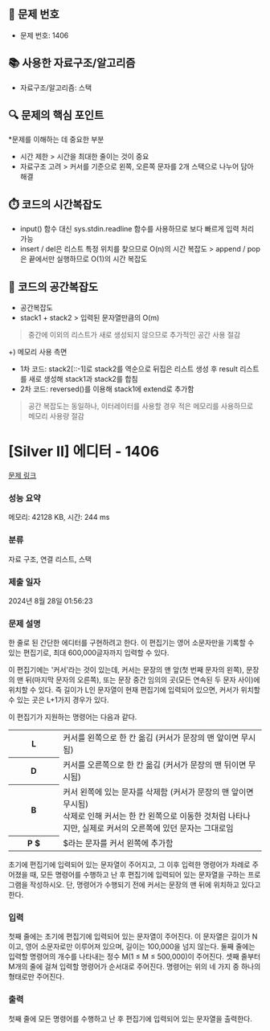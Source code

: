 ## 📌 문제 번호

- 문제 번호: 1406

## 📚 사용한 자료구조/알고리즘

- 자료구조/알고리즘: 스택

## 🔍 문제의 핵심 포인트

*문제를 이해하는 데 중요한 부분
- 시간 제한 > 시간을 최대한 줄이는 것이 중요
- 자료구조 고려 > 커서를 기준으로 왼쪽, 오른쪽 문자를 2개 스택으로 나누어 담아 해결

## ⏱️ 코드의 시간복잡도

- input() 함수 대신 sys.stdin.readline 함수를 사용하므로 보다 빠르게 입력 처리 가능
- insert / del은 리스트 특정 위치를 찾으므로 O(n)의 시간 복잡도 > append / pop은 끝에서만 실행하므로 O(1)의 시간 복잡도

## 🧠 코드의 공간복잡도

- 공간복잡도
- stack1 + stack2 > 입력된 문자열만큼의 O(m)
> 중간에 이외의 리스트가 새로 생성되지 않으므로 추가적인 공간 사용 절감

+) 메모리 사용 측면
- 1차 코드: stack2[::-1]로 stack2를 역순으로 뒤집은 리스트 생성 후 result 리스트를 새로 생성해 stack1과 stack2를 합침
- 2차 코드: reversed()를 이용해 stack1에 extend로 추가함
>  공간 복잡도는 동일하나, 이터레이터를 사용할 경우 적은 메모리를 사용하므로 메모리 사용량 절감


# [Silver II] 에디터 - 1406 

[문제 링크](https://www.acmicpc.net/problem/1406) 

### 성능 요약

메모리: 42128 KB, 시간: 244 ms

### 분류

자료 구조, 연결 리스트, 스택

### 제출 일자

2024년 8월 28일 01:56:23

### 문제 설명

<p>한 줄로 된 간단한 에디터를 구현하려고 한다. 이 편집기는 영어 소문자만을 기록할 수 있는 편집기로, 최대 600,000글자까지 입력할 수 있다.</p>

<p>이 편집기에는 '커서'라는 것이 있는데, 커서는 문장의 맨 앞(첫 번째 문자의 왼쪽), 문장의 맨 뒤(마지막 문자의 오른쪽), 또는 문장 중간 임의의 곳(모든 연속된 두 문자 사이)에 위치할 수 있다. 즉 길이가 L인 문자열이 현재 편집기에 입력되어 있으면, 커서가 위치할 수 있는 곳은 L+1가지 경우가 있다.</p>

<p>이 편집기가 지원하는 명령어는 다음과 같다.</p>

<table class="table table-bordered" style="width:100%">
	<tbody>
		<tr>
			<th style="width:20%">L</th>
			<td style="width:80%">커서를 왼쪽으로 한 칸 옮김 (커서가 문장의 맨 앞이면 무시됨)</td>
		</tr>
		<tr>
			<th>D</th>
			<td>커서를 오른쪽으로 한 칸 옮김 (커서가 문장의 맨 뒤이면 무시됨)</td>
		</tr>
		<tr>
			<th>B</th>
			<td>커서 왼쪽에 있는 문자를 삭제함 (커서가 문장의 맨 앞이면 무시됨)<br>
			삭제로 인해 커서는 한 칸 왼쪽으로 이동한 것처럼 나타나지만, 실제로 커서의 오른쪽에 있던 문자는 그대로임</td>
		</tr>
		<tr>
			<th>P <span>$</span></th>
			<td><span>$</span>라는 문자를 커서 왼쪽에 추가함</td>
		</tr>
	</tbody>
</table>

<p>초기에 편집기에 입력되어 있는 문자열이 주어지고, 그 이후 입력한 명령어가 차례로 주어졌을 때, 모든 명령어를 수행하고 난 후 편집기에 입력되어 있는 문자열을 구하는 프로그램을 작성하시오. 단, 명령어가 수행되기 전에 커서는 문장의 맨 뒤에 위치하고 있다고 한다.</p>

### 입력 

 <p>첫째 줄에는 초기에 편집기에 입력되어 있는 문자열이 주어진다. 이 문자열은 길이가 N이고, 영어 소문자로만 이루어져 있으며, 길이는 100,000을 넘지 않는다. 둘째 줄에는 입력할 명령어의 개수를 나타내는 정수 M(1 ≤ M ≤ 500,000)이 주어진다. 셋째 줄부터 M개의 줄에 걸쳐 입력할 명령어가 순서대로 주어진다. 명령어는 위의 네 가지 중 하나의 형태로만 주어진다.</p>


### 출력 

 <p>첫째 줄에 모든 명령어를 수행하고 난 후 편집기에 입력되어 있는 문자열을 출력한다.</p>

